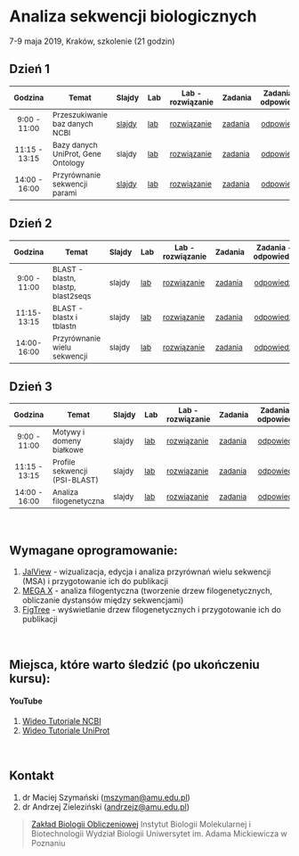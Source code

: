 # Analiza sekwencji biologicznych
7-9 maja 2019, Kraków, szkolenie (21 godzin)

## Dzień 1

| <sub>Godzina</sub> | <sub>Temat</sub> | <sub>Slajdy</sub> | <sub>Lab</sub> | <sub>Lab - rozwiązanie</sub> | <sub>Zadania</sub> | <sub>Zadania - odpowiedzi</sub> |
| :---: | --- | --- | --- | --- | --- | :---: |
| <sub>9:00 - 11:00</sub> | <sub>Przeszukiwanie baz danych NCBI</sub> | <sub>[slajdy](./day1/1-slides.md)</sub> | <sub>[lab](./day1/1-lab.md)</sub> | <sub>[rozwiązanie](./day1/1-lab.odpowiedzi.md)</sub> | <sub>[zadania](./day1/1-zadania.md)</sub> | <sub>[odpowiedzi](./day1/1-zadania.odpowiedzi.md)</sub> |
| <sub>11:15 - 13:15</sub> | <sub>Bazy danych UniProt, Gene Ontology</sub> | <sub>slajdy</sub> | <sub>[lab](./day1/2-lab.md)</sub> | <sub>[rozwiązanie](./day1/2-lab.odpowiedzi.md)</sub> | <sub>[zadania](./day1/2-zadania.md)</sub> | <sub>[odpowiedzi](./day1/2-zadania.odpowiedzi.md)</sub> |
| <sub>14:00 - 16:00</sub> | <sub>Przyrównanie sekwencji parami</sub> | <sub>[slajdy](./day1/3-slides.pdf)</sub> | <sub>[lab](./day1/3-lab.md)</sub> | <sub>[rozwiązanie](./day1/3-lab.odpowiedzi.md)</sub> | <sub>[zadania](./day1/3-zadania.md)</sub> | <sub>[odpowiedzi](./day1/3-zadania.odpowiedzi.md)</sub> |


## Dzień 2

| <sub>Godzina</sub> | <sub>Temat</sub> | <sub>Slajdy</sub> | <sub>Lab</sub> | <sub>Lab - rozwiązanie</sub> | <sub>Zadania</sub> | <sub>Zadania - odpowiedzi</sub> |
| :---: | --- | --- | --- | --- | --- | :---: |
| <sub>9:00 - 11:00</sub> | <sub>BLAST - blastn, blastp, blast2seqs</sub> | <sub>slajdy</sub> | <sub>[lab](./day2/1-lab.md)</sub> | <sub>[rozwiązanie](./day2/1-lab.odpowiedzi.md)</sub> | <sub>[zadania](./day2/1-zadania.md)</sub> | <sub>[odpowiedzi](./day2/1-zadania.odpowiedzi.md)</sub> |
| <sub>11:15-13:15</sub> | <sub>BLAST - blastx i tblastn</sub> | <sub>slajdy</sub> | <sub>[lab](./day2/2-lab.md)</sub> | <sub>[rozwiązanie](./day2/2-lab.odpowiedzi.md)</sub> | <sub>[zadania](./day2/2-zadania.md)</sub> | <sub>[odpowiedzi](./day2/2-zadania.odpowiedzi.md)</sub> |
| <sub>14:00-16:00</sub> | <sub>Przyrównanie wielu sekwencji</sub> | <sub>slajdy</sub> | <sub>[lab](./day2/3-lab.md)</sub> | <sub>[rozwiązanie](./day2/3-lab.odpowiedzi.md)</sub> | <sub>[zadania](./day2/3-zadania.md)</sub> | <sub>[odpowiedzi](./day2/3-zadania.odpowiedzi.md)</sub> |

## Dzień 3

| <sub>Godzina</sub> | <sub>Temat</sub> | <sub>Slajdy</sub> | <sub>Lab</sub> | <sub>Lab - rozwiązanie</sub> | <sub>Zadania</sub> | <sub>Zadania - odpowiedzi</sub> |
| :---: | --- | --- | --- | --- | --- | :---: |
| <sub>9:00 - 11:00</sub> | <sub>Motywy i domeny białkowe</sub> | <sub>slajdy</sub> | <sub>[lab](./day3/1-lab.md)</sub> | <sub>[rozwiązanie](./day3/1-lab.odpowiedzi.md)</sub> | <sub>[zadania](./day3/1-zadania.md)</sub> | <sub>[odpowiedzi](./day3/1-zadania.odpowiedzi.md)</sub> |
| <sub>11:15 - 13:15</sub> | <sub>Profile sekwencji (PSI-BLAST)</sub> | <sub>slajdy</sub> | <sub>[lab](./day3/2-lab.md)</sub> | <sub>[rozwiązanie](./day3/2-lab.odpowiedzi.md)</sub> | <sub>[zadania](./day3/2-zadania.md)</sub> | <sub>[odpowiedzi](./day3/2-zadania.odpowiedzi.md)</sub> |
| <sub>14:00 - 16:00</sub> | <sub>Analiza filogenetyczna</sub> | <sub>slajdy</sub> | <sub>[lab](./day3/3-lab.md)</sub> | <sub>[rozwiązanie](./day3/3-lab.odpowiedzi.md)</sub> | <sub>[zadania](./day3/3-zadania.md)</sub> | <sub>[odpowiedzi](./day3/3-zadania.odpowiedzi.md)</sub> |

<br/>

## Wymagane oprogramowanie:
1. [JalView](http://www.jalview.org) - wizualizacja, edycja i analiza przyrównań wielu sekwencji (MSA) i przygotowanie ich do publikacji
2. [MEGA X](https://www.megasoftware.net) - analiza filogentyczna (tworzenie drzew filogenetycznych, obliczanie dystansów między sekwencjami)
3. [FigTree](http://tree.bio.ed.ac.uk/software/figtree/) - wyświetlanie drzew filogenetycznych i przygotowanie ich do publikacji

<br/>

## Miejsca, które warto śledzić (po ukończeniu kursu):

#### YouTube

1. [Wideo Tutoriale NCBI](https://www.youtube.com/user/NCBINLM/videos)
2. [Wideo Tutoriale UniProt](https://www.youtube.com/user/uniprotvideos/videos)

<br/>

## Kontakt

1. dr Maciej Szymański (mszyman@amu.edu.pl)
2. dr Andrzej Zieleziński (andrzejz@amu.edu.pl)

> [Zakład Biologii Obliczeniowej](http://www.combio.pl)
  Instytut Biologii Molekularnej i Biotechnologii
  Wydział Biologii
  Uniwersytet im. Adama Mickiewicza w Poznaniu